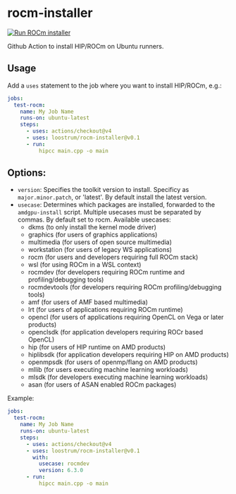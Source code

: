 # rocm-installer
[![Run ROCm installer](https://github.com/loostrum/rocm-installer/actions/workflows/build.yml/badge.svg)](https://github.com/loostrum/rocm-installer/actions/workflows/build.yml)

Github Action to install HIP/ROCm on Ubuntu runners.

## Usage

Add a `uses` statement to the job where you want to install HIP/ROCm, e.g.:
```yaml
jobs:
  test-rocm:
    name: My Job Name
    runs-on: ubuntu-latest
    steps:
      - uses: actions/checkout@v4
      - uses: loostrum/rocm-installer@v0.1
      - run:
          hipcc main.cpp -o main
```

## Options:
- `version`: Specifies the toolkit version to install. Specificy as `major.minor.patch`, or 'latest'. By default install the latest version.
- `usecase`: Determines which packages are installed, forwarded to the `amdgpu-install` script. Multiple usecases must be separated by commas. By default set to rocm. Available usecases:
    - dkms            (to only install the kernel mode driver)
    - graphics        (for users of graphics applications)
    - multimedia      (for users of open source multimedia)
    - workstation     (for users of legacy WS applications)
    - rocm            (for users and developers requiring full ROCm stack)
    - wsl             (for using ROCm in a WSL context)
    - rocmdev         (for developers requiring ROCm runtime and profiling/debugging tools)
    - rocmdevtools    (for developers requiring ROCm profiling/debugging tools)
    - amf             (for users of AMF based multimedia)
    - lrt             (for users of applications requiring ROCm runtime)
    - opencl          (for users of applications requiring OpenCL on Vega or later products)
    - openclsdk       (for application developers requiring ROCr based OpenCL)
    - hip             (for users of HIP runtime on AMD products)
    - hiplibsdk       (for application developers requiring HIP on AMD products)
    - openmpsdk       (for users of openmp/flang on AMD products)
    - mllib           (for users executing machine learning workloads)
    - mlsdk           (for developers executing machine learning workloads)
    - asan            (for users of ASAN enabled ROCm packages)

Example:
```yaml
jobs:
  test-rocm:
    name: My Job Name
    runs-on: ubuntu-latest
    steps:
      - uses: actions/checkout@v4
      - uses: loostrum/rocm-installer@v0.1
        with:
          usecase: rocmdev
          version: 6.3.0
      - run:
          hipcc main.cpp -o main
```
